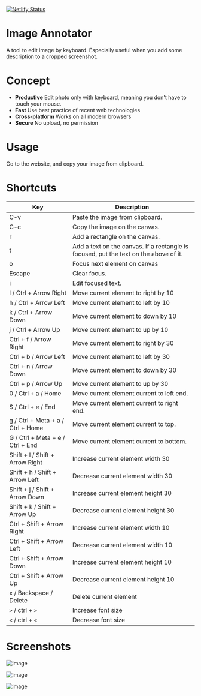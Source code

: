 [![Netlify Status](https://api.netlify.com/api/v1/badges/d965a765-5e54-4b61-9fc6-6cc57f60fc43/deploy-status)](https://app.netlify.com/sites/awesome-image-annotator/deploys)

# Image Annotator

A tool to edit image by keyboard. Especially useful when you add some description to a cropped screenshot.

# Concept

- **Productive** Edit photo only with keyboard, meaning you don't have to touch your mouse.
- **Fast** Use best practice of recent web technologies
- **Cross-platform** Works on all modern browsers
- **Secure** No upload, no permission

# Usage

Go to the website, and copy your image from clipboard.

# Shortcuts

| Key                               | Description                                                                           |
| --------------------------------- | ------------------------------------------------------------------------------------- |
| C-v                               | Paste the image from clipboard.                                                       |
| C-c                               | Copy the image on the canvas.                                                         |
| r                                 | Add a rectangle on the canvas.                                                        |
| t                                 | Add a text on the canvas. If a rectangle is focused, put the text on the above of it. |
| o                                 | Focus next element on canvas                                                          |
| Escape                            | Clear focus.                                                                          |
| i                                 | Edit focused text.                                                                    |
| l / Ctrl + Arrow Right            | Move current element to right by 10                                                   |
| h / Ctrl + Arrow Left             | Move current element to left by 10                                                    |
| k / Ctrl + Arrow Down             | Move current element to down by 10                                                    |
| j / Ctrl + Arrow Up               | Move current element to up by 10                                                      |
| Ctrl + f / Arrow Right            | Move current element to right by 30                                                   |
| Ctrl + b / Arrow Left             | Move current element to left by 30                                                    |
| Ctrl + n / Arrow Down             | Move current element to down by 30                                                    |
| Ctrl + p / Arrow Up               | Move current element to up by 30                                                      |
| 0 / Ctrl + a / Home               | Move current element current to left end.                                             |
| $ / Ctrl + e / End                | Move current element current to right end.                                            |
| g / Ctrl + Meta + a / Ctrl + Home | Move current element current to top.                                                  |
| G / Ctrl + Meta + e / Ctrl + End  | Move current element current to bottom.                                               |
| Shift + l / Shift + Arrow Right   | Increase current element width 30                                                     |
| Shift + h / Shift + Arrow Left    | Decrease current element width 30                                                     |
| Shift + j / Shift + Arrow Down    | Increase current element height 30                                                    |
| Shift + k / Shift + Arrow Up      | Decrease current element height 30                                                    |
| Ctrl + Shift + Arrow Right        | Increase current element width 10                                                     |
| Ctrl + Shift + Arrow Left         | Decrease current element width 10                                                     |
| Ctrl + Shift + Arrow Down         | Increase current element height 10                                                    |
| Ctrl + Shift + Arrow Up           | Decrease current element height 10                                                    |
| x / Backspace / Delete            | Delete current element                                                                |
| `>` / ctrl + `>`                  | Increase font size                                                                    |
| `<` / ctrl + `<`                  | Decrease font size                                                                    |

# Screenshots

![image](https://user-images.githubusercontent.com/10719495/113324468-a909a300-9306-11eb-9b34-83a8f199be98.png)

![image](https://user-images.githubusercontent.com/10719495/113324768-07368600-9307-11eb-801f-1052370db16d.png)

![image](https://user-images.githubusercontent.com/10719495/113316314-b706f600-92fd-11eb-8f83-e11dfd4f9a94.png)
